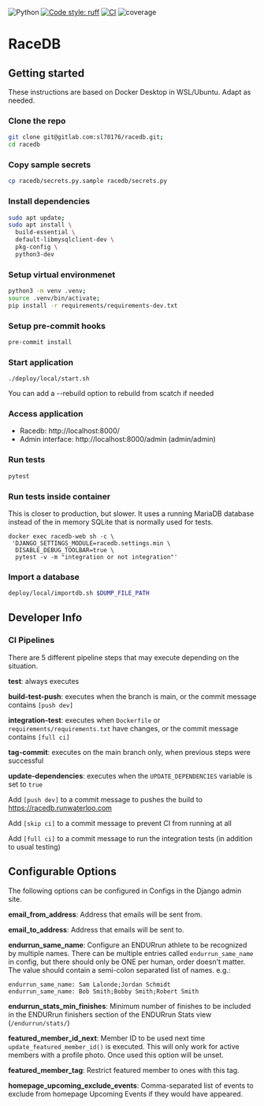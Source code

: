 ![Python](https://img.shields.io/badge/python-3.13+-blue?logo=python&logoColor=white)
[![Code style: ruff](https://img.shields.io/badge/code%20style-ruff-blueviolet)](https://docs.astral.sh/ruff/)
[![CI](https://gitlab.com/sl70176/racedb/badges/main/pipeline.svg)](https://gitlab.com/sl70176/racedb/-/pipelines)
![coverage](https://gitlab.com/sl70176/racedb/badges/main/coverage.svg)
# RaceDB

## Getting started

These instructions are based on Docker Desktop in WSL/Ubuntu. Adapt as needed.

### Clone the repo
   ```bash
   git clone git@gitlab.com:sl70176/racedb.git;
   cd racedb
   ```

### Copy sample secrets
```bash
cp racedb/secrets.py.sample racedb/secrets.py
```

### Install dependencies
```bash
sudo apt update;
sudo apt install \
  build-essential \
  default-libmysqlclient-dev \
  pkg-config \
  python3-dev
```

###  Setup virtual environmenet
```bash
python3 -m venv .venv;
source .venv/bin/activate;
pip install -r requirements/requirements-dev.txt
```

### Setup pre-commit hooks
```bash
pre-commit install
```

### Start application
```
./deploy/local/start.sh
```
You can add a --rebuild option to rebuild from scatch if needed

### Access application

- Racedb: http://localhost:8000/
- Admin interface: http://localhost:8000/admin (admin/admin)


### Run tests
```bash
pytest
```

### Run tests inside container
This is closer to production, but slower. It uses a running MariaDB database instead of the
in memory SQLite that is normally used for tests.
```
docker exec racedb-web sh -c \
 'DJANGO_SETTINGS_MODULE=racedb.settings.min \
  DISABLE_DEBUG_TOOLBAR=true \
  pytest -v -m "integration or not integration"'
```
### Import a database
```bash
deploy/local/importdb.sh $DUMP_FILE_PATH
```

## Developer Info

### CI Pipelines

There are 5 different pipeline steps that may execute depending on the situation.

**test**: always executes

**build-test-push**: executes when the branch is main, or the commit message contains `[push dev]`

**integration-test**: executes when `Dockerfile` or `requirements/requirements.txt` have changes, or the commit message contains `[full ci]`

**tag-commit**: executes on the main branch only, when previous steps were successful

**update-dependencies**: executes when the `UPDATE_DEPENDENCIES` variable is set to `true`

Add `[push dev]` to a commit message to pushes the build to https://racedb.runwaterloo.com

Add `[skip ci]` to a commit message to prevent CI from running at all

Add `[full ci]` to a commit message to run the integration tests (in addition to usual testing)

## Configurable Options
The following options can be configured in Configs in the Django admin site.

**email_from_address**: Address that emails will be sent from.

**email_to_address**: Address that emails will be sent to.

**endurrun_same_name**: Configure an ENDURrun athlete to be recognized by multiple names. There can be multiple entries called `endurrun_same_name` in config, but there should only be ONE per human, order doesn't matter. The value should contain a semi-colon separated list of names. e.g.:

```
endurrun_same_name: Sam Lalonde;Jordan Schmidt
endurrun_same_name: Bob Smith;Bobby Smith;Robert Smith
```

**endurrun_stats_min_finishes**: Minimum number of finishes to be included in the ENDURrun finishers section of the ENDURrun Stats view (`/endurrun/stats/`)

**featured_member_id_next**: Member ID to be used next time `update_featured_member_id()` is executed. This will only work for active members with a profile photo. Once used this option will be unset.

**featured_member_tag**: Restrict featured member to ones with this tag.

**homepage_upcoming_exclude_events**: Comma-separated list of events to exclude from homepage Upcoming Events if they would have appeared.
